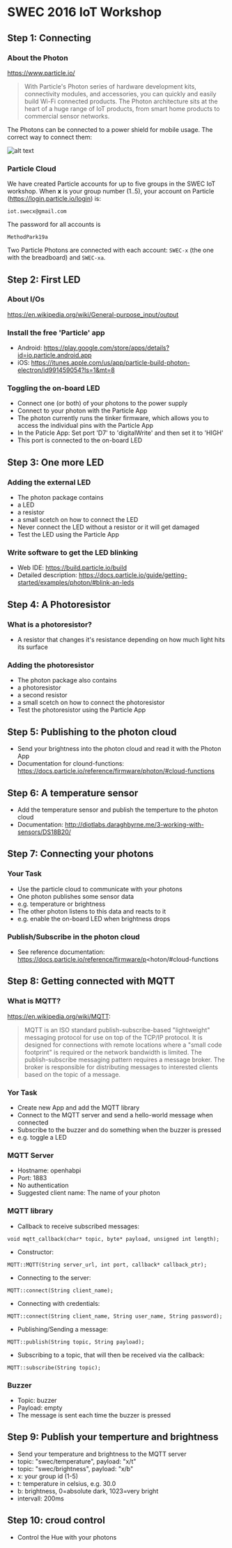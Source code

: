 # SWEC 2016 IoT Workshop

## Step 1: Connecting

### About the Photon

https://www.particle.io/
> With Particle's Photon series of hardware development kits, connectivity modules, and accessories, you can quickly and easily build Wi-Fi connected products.
> The Photon architecture sits at the heart of a huge range of IoT products, from smart home products to commercial sensor networks.

The Photons can be connected to a power shield for mobile usage. The correct way to connect them:

![alt text](https://docs.particle.io/assets/images/shields/power-shield/power-shield-photon-plugged.png)

### Particle Cloud

We have created Particle accounts for up to five groups in the SWEC IoT workshop.
When **x** is your group number (1..5), your account on Particle (https://login.particle.io/login) is: 

`iot.swecx@gmail.com`

The password for all accounts is 

`MethodPark19a`

Two Particle Photons are connected with each account: `SWEC-x` (the one with the breadboard) and `SWEC-xa`.

## Step 2: First LED

### About I/Os

https://en.wikipedia.org/wiki/General-purpose_input/output

### Install the free 'Particle' app
* Android: https://play.google.com/store/apps/details?id=io.particle.android.app
* iOS: https://itunes.apple.com/us/app/particle-build-photon-electron/id991459054?ls=1&mt=8

### Toggling the on-board LED
* Connect one (or both) of your photons to the power supply
* Connect to your photon with the Particle App
* The photon currently runs the tinker firmware, which allows you to access the individual pins with the Particle App
* In the Paticle App: Set port 'D7' to 'digitalWrite' and then set it to 'HIGH'
 * This port is connected to the on-board LED

## Step 3: One more LED

### Adding the external LED

* The photon package contains
 * a LED
 * a resistor
 * a small scetch on how to connect the LED
* Never connect the LED without a resistor or it will get damaged
* Test the LED using the Particle App

### Write software to get the LED blinking

* Web IDE: https://build.particle.io/build
* Detailed description: https://docs.particle.io/guide/getting-started/examples/photon/#blink-an-leds

## Step 4: A Photoresistor

### What is a photoresistor?

* A resistor that changes it's resistance depending on how much light hits its surface

### Adding the photoresistor

* The photon package also contains
 * a photoresistor
 * a second resistor
 * a small scetch on how to connect the photoresistor
* Test the photoresistor using the Particle App

## Step 5: Publishing to the photon cloud

* Send your brightness into the photon cloud and read it with the Photon App
* Documentation for clound-functions: https://docs.particle.io/reference/firmware/photon/#cloud-functions

## Step 6: A temperature sensor

* Add the temperature sensor and publish the temperture to the photon cloud
* Documentation: http://diotlabs.daraghbyrne.me/3-working-with-sensors/DS18B20/

## Step 7: Connecting your photons

### Your Task

* Use the particle cloud to communicate with your photons
* One photon publishes some sensor data
 * e.g. temperature or brightness
* The other photon listens to this data and reacts to it
 * e.g. enable the on-board LED when brightness drops

### Publish/Subscribe in the photon cloud

* See reference documentation: https://docs.particle.io/reference/firmware/p<hoton/#cloud-functions

## Step 8: Getting connected with MQTT

### What is MQTT?

https://en.wikipedia.org/wiki/MQTT:
> MQTT is an ISO standard publish-subscribe-based "lightweight" messaging protocol for use on top of the TCP/IP protocol.
> It is designed for connections with remote locations where a "small code footprint" is required or the network bandwidth is limited.
> The publish-subscribe messaging pattern requires a message broker.
> The broker is responsible for distributing messages to interested clients based on the topic of a message.

### Yor Task

* Create new App and add the MQTT library
* Connect to the MQTT server and send a hello-world message when connected
* Subscribe to the buzzer and do something when the buzzer is pressed
 * e.g. toggle a LED 

### MQTT Server

* Hostname: openhabpi
* Port: 1883
* No authentication
* Suggested client name: The name of your photon

### MQTT library

* Callback to receive subscribed messages:
```
void mqtt_callback(char* topic, byte* payload, unsigned int length);
```
* Constructor:
```
MQTT::MQTT(String server_url, int port, callback* callback_ptr);
```
* Connecting to the server:
```
MQTT::connect(String client_name);
```
* Connecting with credentials:
```
MQTT::connect(String client_name, String user_name, String password);
```
* Publishing/Sending a message:
```
MQTT::publish(String topic, String payload);
```
* Subscribing to a topic, that will then be received via the callback:
```
MQTT::subscribe(String topic);
```

### Buzzer

* Topic: buzzer
* Payload: empty
* The message is sent each time the buzzer is pressed

## Step 9: Publish your temperture and brightness

* Send your temperature and brightness to the MQTT server
 * topic: "swec/temperature", payload: "x/t"
 * topic: "swec/brightness", payload: "x/b"
 * x: your group id (1-5)
 * t: temperature in celsius, e.g. 30.0
 * b: brightness, 0=absolute dark, 1023=very bright
 * intervall: 200ms

## Step 10: croud control

* Control the Hue with your photons